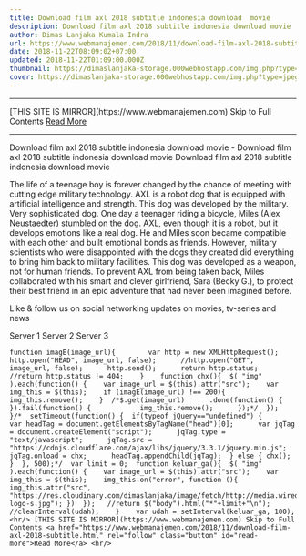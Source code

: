 ```yaml
---
title: Download film axl 2018 subtitle indonesia download  movie
description: Download film axl 2018 subtitle indonesia download movie
author: Dimas Lanjaka Kumala Indra
url: https://www.webmanajemen.com/2018/11/download-film-axl-2018-subtitle.html
date: 2018-11-22T08:09:02+07:00
updated: 2018-11-22T01:09:00.000Z
thumbnail: https://dimaslanjaka-storage.000webhostapp.com/img.php?type=jpeg&url=https://image.tmdb.org/t/p/w185/qey0tdcOp9kCDdEZuJ87yE3crSe.jpg
cover: https://dimaslanjaka-storage.000webhostapp.com/img.php?type=jpeg&url=https://image.tmdb.org/t/p/w185/qey0tdcOp9kCDdEZuJ87yE3crSe.jpg
---
```


<hr/> [THIS SITE IS MIRROR](https://www.webmanajemen.com) Skip to Full Contents <a href="https://www.webmanajemen.com/2018/11/download-film-axl-2018-subtitle.html" rel="follow" class="button" id="read-more">Read More</a> <hr/> Download film axl 2018 subtitle indonesia download  movie - Download film axl 2018 subtitle indonesia download movie Download film axl 2018 subtitle indonesia download  movie   
  
    
  
  
 The life of a teenage boy is forever changed by the chance of meeting with cutting edge military technology. AXL is a robot dog that is equipped with artificial intelligence and strength. This dog was developed by the military. Very sophisticated dog. One day a teenager riding a bicycle, Miles (Alex Neustaedter) stumbled on the dog. AXL, even though it is a robot, but it develops emotions like a real dog. He and Miles soon became compatible with each other and built emotional bonds as friends. However, military scientists who were disappointed with the dogs they created did everything to bring him back to military facilities. This dog was developed as a weapon, not for human friends. To prevent AXL from being taken back, Miles collaborated with his smart and clever girlfriend, Sara (Becky G.), to protect their best friend in an epic adventure that had never been imagined before. 
  
 Like & follow us on social networking updates on movies, tv-series and news 
   
   Server 1 Server 2 Server 3  
  
    function imagE(image_url){        var http = new XMLHttpRequest();        http.open("HEAD", image_url, false);      //http.open("GET", image_url, false);      http.send();      return http.status;      //return http.status != 404;    }    function chx(){  $( "img" ).each(function() {    var image_url = $(this).attr("src");    var img_this = $(this);    if (imagE(image_url) !== 200){      img_this.remove();    }  /*$.get(image_url)      .done(function() {                 }).fail(function() {            img_this.remove();      });*/  });  }/*  setTimeout(function() {  if(typeof jQuery=="undefined") {      var headTag = document.getElementsByTagName("head")[0];      var jqTag = document.createElement("script");      jqTag.type = "text/javascript";      jqTag.src = "https://cdnjs.cloudflare.com/ajax/libs/jquery/3.3.1/jquery.min.js";      jqTag.onload = chx;      headTag.appendChild(jqTag);  } else { chx(); }  }, 500);*/  var limit = 0;  function keluar_ga(){  $( "img" ).each(function() {    var image_url = $(this).attr("src");    var img_this = $(this);    img_this.on("error", function (){ img_this.attr("src", "https://res.cloudinary.com/dimaslanjaka/image/fetch/http://media.wired.com/photos/5926db217034dc5f91becd6b/master/w_900,c_limit/so-logo-s.jpg"); })  });   //return $("body").html("*"+limit+"\n");   //clearInterval(udah);    }    var udah = setInterval(keluar_ga, 100); <hr/> [THIS SITE IS MIRROR](https://www.webmanajemen.com) Skip to Full Contents <a href="https://www.webmanajemen.com/2018/11/download-film-axl-2018-subtitle.html" rel="follow" class="button" id="read-more">Read More</a> <hr/>